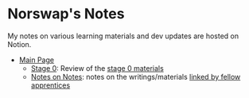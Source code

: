 # Norswap's Notes

My notes on various learning materials and dev updates are hosted on Notion.

- [Main Page]
    - [Stage 0]: Review of the [stage 0 materials]
    - [Notes on Notes]: notes on the writings/materials [linked by fellow apprentices][notes]

[Main Page]: https://www.notion.so/norswap/Ethereum-Apprenticeship-0834d0470c8746c2aeeef75b62bef6c9
[Stage 0]: https://www.notion.so/norswap/Stage-0-Discovery-dcbb7318ba664687ba83adca727ff283
[stage 0 materials]: ../stage-0-getting-started.md
[Notes on Notes]: https://www.notion.so/norswap/Notes-on-Notes-4ee0918aff2a43dea8abc29d5bdf128f
[notes]: ../notes
